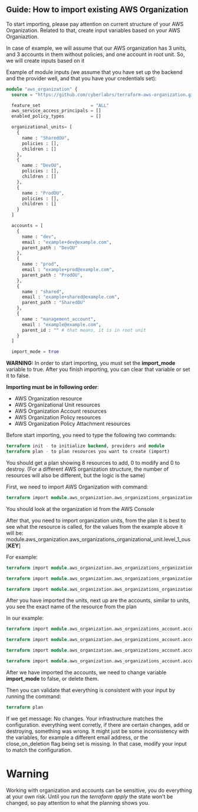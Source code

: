 ## Guide: How to import existing AWS Organization

To start importing, please pay attention on current structure of your AWS Organization. Related to that, create input variables based on your AWS Organiaztion. 

In case of example, we will assume that our AWS organization has 3 units, and 3 accounts in them without policies, and one account in root unit. So, we will create inputs based on it

Example of module inputs (we assume that you have set up the backend and the provider well, and that you have your credentials set):

```terraform
module "aws_organization" {
  source = "https://github.com/cyberlabrs/terraform-aws-organization.git"

  feature_set                   = "ALL"
  aws_service_access_principals = []
  enabled_policy_types          = []

  organizational_units= [
    {
      name : "SharedOU", 
      policies : [],
      children : []
    },
    {
      name : "DevOU",
      policies : [],
      children : []
    },
    {
      name : "ProdOU",
      policies : [],
      children : []
    }
  ]

  accounts = [
    {
      name : "dev",
      email : "example+dev@example.com",
      parent_path : "DevOU"
    },
    {
      name : "prod",
      email : "example+prod@example.com",
      parent_path : "ProdOU",
    },
    {
      name : "shared",
      email : "example+shared@example.com",
      parent_path : "SharedOU"
    },
    {
      name : "management_account",
      email : "example@example.com",
      parent_id : "" # that means, it is in root unit
    }
  ]

  import_mode = true
```

**WARNING:** In order to start importing, you must set the **import_mode** variable to true. After you finish importing, you can clear that variable or set it to false.

**Importing must be in following order**:
- AWS Organization resource 
- AWS Organizational Unit resources 
- AWS Organization Account resources 
- AWS Organization Policy resources
- AWS Organization Policy Attachment resources 

Before start importing, you need to type the following two commands:
```terraform
terraform init - to initialize backend, providers and module
terraform plan - to plan resources you want to create (import)
```

You should get a plan showing 8 resources to add, 0 to modify and 0 to destroy. (For a different AWS organization structure, the number of resources will also be different, but the logic is the same)

First, we need to import AWS Organization with command: 
```terraform
terraform import module.aws_organization.aws_organizations_organization.organization [ORGANIZATION_ID]
```
You should look at the organization id from the AWS Console

After that, you need to import organization units, from the plan it is best to see what the resource is called, for the values from the example above it will be: module.aws_organization.aws_organizations_organizational_unit.level_1_ous[**KEY**]

For example:
```terraform
terraform import module.aws_organization.aws_organizations_organizational_unit.level_1_ous[\"dev\"] [DEV_UNIT_ID] - make sure you escape the string which represent key, in this case \"dev\"

terraform import module.aws_organization.aws_organizations_organizational_unit.level_1_ous[\"shared\"] [SHARED_UNIT_ID]

terraform import module.aws_organization.aws_organizations_organizational_unit.level_1_ous[\"prod\"] [PROD_UNIT_ID]
```

After you have imported the units, next up are the accounts, similar to units, you see the exact name of the resource from the plan

In our example: 
```terraform
terraform import module.aws_organization.aws_organizations_account.account[\"management_account\"] [MANAGEMENT_ACCOUNT_ID]

terraform import module.aws_organization.aws_organizations_account.account[\"shared_shared\"] [SHARED_ACCOUNT_ID]

terraform import module.aws_organization.aws_organizations_account.account[\"dev_dev\"] [DEV_ACCOUNT_ID]

terraform import module.aws_organization.aws_organizations_account.account[\"prod_prod\"] [PROD_ACCOUNT_ID]
```

After we have imported the accounts, we need to change variable **import_mode** to false, or delete them. 

Then you can validate that everything is consistent with your input by running the command:
```terraform
terraform plan
```

If we get message: No changes. Your infrastructure matches the configuration. everything went corretly, if there are certain changes, add or destroying, something was wrong. It might just be some inconsistency with the variables, for example a different email address, or the close_on_deletion flag being set is missing. In that case, modify your input to match the configuration. 

# Warning

Working with organization and accounts can be sensitive, you do everything at your own risk. Until you run the *terraform apply* the state won't be changed, so pay attention to what the planning shows you.